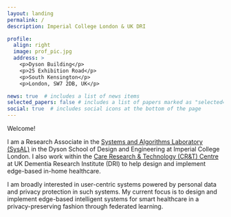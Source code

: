 ```yaml
---
layout: landing
permalink: /
description: Imperial College London & UK DRI

profile:
  align: right
  image: prof_pic.jpg
  address: >
    <p>Dyson Building</p>
    <p>25 Exhibition Road</p>
    <p>South Kensington</p>
    <p>London, SW7 2DB, UK</p>

news: true  # includes a list of news items
selected_papers: false # includes a list of papers marked as "selected={true}"
social: true  # includes social icons at the bottom of the page
---
```


Welcome!

I am a Research Associate in the [Systems and Algorithms Laboratory
(SysAL)](https://www.imperial.ac.uk/systems-algorithms-design-lab/) in the Dyson
School of Design and Engineering at Imperial College London. I also work within
the [Care Research & Technology (CR&T)
Centre](https://ukdri.ac.uk/centres/care-research-technology) at UK Dementia
Research Institute (DRI) to help design and implement edge-based in-home
healthcare.

I am broadly interested in user-centric systems powered by personal data and
privacy protection in such systems. My current focus is to design and
implement edge-based intelligent systems for smart healthcare in a
privacy-preserving fashion through federated learning.